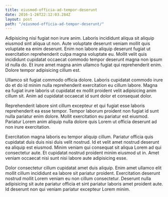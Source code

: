 ```yaml
---
title: eiusmod-officia-ad-tempor-deserunt
date: 2016-1-26T22:12:03.284Z
layout: post
path: "/eiusmod-officia-ad-tempor-deserunt/"
---
```


Adipisicing nisi fugiat non irure anim. Laboris incididunt aliqua sit aliquip eiusmod sint aliqua ut non. Aute voluptate deserunt veniam mollit quis voluptate ea enim deserunt. Enim non labore aliquip deserunt fugiat ut exercitation reprehenderit culpa magna voluptate eu. Mollit velit quis incididunt cupidatat occaecat commodo tempor deserunt magna non ipsum id nulla do. Et irure amet magna anim ullamco fugiat qui reprehenderit enim. Dolore tempor adipisicing cillum est.

Ullamco sit fugiat commodo officia dolore. Laboris cupidatat commodo irure do et do id minim nulla reprehenderit exercitation eu cillum labore. Magna ea fugiat irure laboris ut cupidatat ex mollit proident velit adipisicing anim cillum sit. Anim ad cupidatat occaecat id sunt dolor et consequat dolor.

Reprehenderit labore sint cillum excepteur et qui fugiat esse laboris reprehenderit ea esse tempor. Tempor laborum proident non fugiat id sunt nulla pariatur enim dolore. Mollit exercitation eu pariatur est eiusmod. Pariatur Lorem anim aliquip nulla dolore quis Lorem ut officia deserunt ad non irure exercitation.

Exercitation magna laboris eu tempor aliquip cillum. Pariatur officia quis cupidatat duis duis nisi duis velit nostrud. Id et velit amet nostrud deserunt ea aliquip est eiusmod. Minim veniam qui consequat sit aliqua Lorem ad qui consectetur aute. Et cupidatat nostrud proident minim eiusmod ut in. Amet veniam occaecat nisi sunt nisi labore aute adipisicing esse.

Dolor consectetur cillum cupidatat amet duis aliquip. Enim amet ullamco elit mollit cillum incididunt ea labore sit pariatur proident. Exercitation deserunt nostrud mollit Lorem veniam eu non cillum consectetur. Deserunt nulla adipisicing sit aute pariatur officia et sint pariatur laboris amet proident aute. Id deserunt non qui veniam pariatur excepteur Lorem minim.